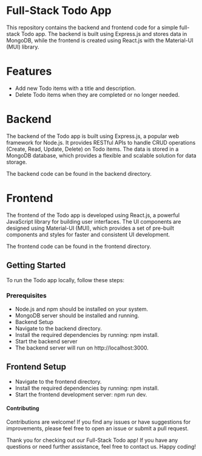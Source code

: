 # Full-Stack Todo App
This repository contains the backend and frontend code for a simple full-stack Todo app. The backend is built using Express.js and stores data in MongoDB, while the frontend is created using React.js with the Material-UI (MUI) library.

# Features
* Add new Todo items with a title and description.
* Delete Todo items when they are completed or no longer needed.

# Backend
The backend of the Todo app is built using Express.js, a popular web framework for Node.js. It provides RESTful APIs to handle CRUD operations (Create, Read, Update, Delete) on Todo items. The data is stored in a MongoDB database, which provides a flexible and scalable solution for data storage.

The backend code can be found in the backend directory.

# Frontend
The frontend of the Todo app is developed using React.js, a powerful JavaScript library for building user interfaces. The UI components are designed using Material-UI (MUI), which provides a set of pre-built components and styles for faster and consistent UI development.

The frontend code can be found in the frontend directory.

## Getting Started
To run the Todo app locally, follow these steps:

### Prerequisites
* Node.js and npm should be installed on your system.
* MongoDB server should be installed and running.
* Backend Setup
* Navigate to the backend directory.
* Install the required dependencies by running: npm install.
* Start the backend server
* The backend server will run on http://localhost:3000.

## Frontend Setup
* Navigate to the frontend directory.
* Install the required dependencies by running: npm install.
* Start the frontend development server: npm run dev.

#### Contributing
Contributions are welcome! If you find any issues or have suggestions for improvements, please feel free to open an issue or submit a pull request.


Thank you for checking out our Full-Stack Todo app! If you have any questions or need further assistance, feel free to contact us. Happy coding!